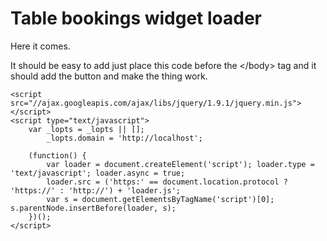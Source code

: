 Table bookings widget loader
========

Here it comes.

It should be easy to add just place this code before the &lt;/body&gt; tag and it should add the button and make the thing work.

	<script src="//ajax.googleapis.com/ajax/libs/jquery/1.9.1/jquery.min.js"></script>
	<script type="text/javascript">
	    var _lopts = _lopts || [];
	        _lopts.domain = 'http://localhost';

	    (function() {
	        var loader = document.createElement('script'); loader.type = 'text/javascript'; loader.async = true;
	        loader.src = ('https:' == document.location.protocol ? 'https://' : 'http://') + 'loader.js';
	        var s = document.getElementsByTagName('script')[0]; s.parentNode.insertBefore(loader, s);
	    })();
	</script>
